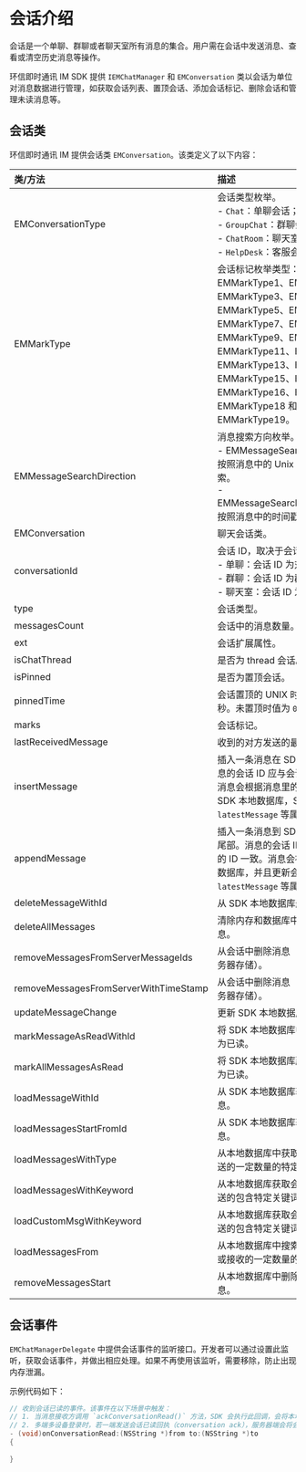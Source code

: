 # 会话介绍

<Toc />

会话是一个单聊、群聊或者聊天室所有消息的集合。用户需在会话中发送消息、查看或清空历史消息等操作。

环信即时通讯 IM SDK 提供 `IEMChatManager` 和 `EMConversation` 类以会话为单位对消息数据进行管理，如获取会话列表、置顶会话、添加会话标记、删除会话和管理未读消息等。

## 会话类

环信即时通讯 IM 提供会话类 `EMConversation`。该类定义了以下内容：

| 类/方法  | 描述         |
| :--------- | :------- | 
| EMConversationType | 会话类型枚举。<br/> - `Chat`：单聊会话；<br/> - `GroupChat`：群聊会话；<br/> - `ChatRoom`：聊天室会话。 <br/> - `HelpDesk`：客服会话。    |  
| EMMarkType  | 会话标记枚举类型：EMMarkType0、EMMarkType1、EMMarkType2、EMMarkType3、EMMarkType4、EMMarkType5、EMMarkType6、EMMarkType7、EMMarkType8、EMMarkType9、EMMarkType10、EMMarkType11、EMMarkType12、EMMarkType13、EMMarkType14、EMMarkType15、EMMarkType16、EMMarkType16、EMMarkType17、EMMarkType18 和 EMMarkType19。     |  
| EMMessageSearchDirection  | 消息搜索方向枚举。<br/> - EMMessageSearchDirectionUp：按照消息中的 Unix 时间戳的逆序搜索。<br/> - EMMessageSearchDirectionDown：按照消息中的时间戳的正序搜索。      |   
| EMConversation    | 聊天会话类。     |
| conversationId   | 会话 ID，取决于会话类型。<br/> - 单聊：会话 ID 为对方的用户 ID；<br/> - 群聊：会话 ID 为群组 ID；<br/> - 聊天室：会话 ID 为聊天室的 ID。     |
| type    | 会话类型。     |
| messagesCount    | 会话中的消息数量。     |
| ext    | 会话扩展属性。     |
| isChatThread    | 是否为 thread 会话。     |
| isPinned    | 是否为置顶会话。       |
| pinnedTime    | 会话置顶的 UNIX 时间戳，单位为毫秒。未置顶时值为 `0`。    |
| marks    | 会话标记。     |
| lastReceivedMessage    | 收到的对方发送的最后一条消息。     |
| insertMessage    | 插入一条消息在 SDK 本地数据库。消息的会话 ID 应与会话的 ID 保持一致。消息会根据消息里的时间戳被插入 SDK 本地数据库，SDK 会更新会话的 `latestMessage` 等属性。    |
| appendMessage   | 插入一条消息到 SDK 本地数据库会话尾部。消息的会话 ID 应该和目标会话的 ID 一致。消息会被插入 SDK 本地数据库，并且更新会话的 `latestMessage` 等属性。     |
| deleteMessageWithId    | 从 SDK 本地数据库删除一条消息。     |
| deleteAllMessages    | 清除内存和数据库中指定会话中的消息。     |
| removeMessagesFromServerMessageIds    | 从会话中删除消息（包括本地存储和服务器存储）。     |
| removeMessagesFromServerWithTimeStamp    | 从会话中删除消息（包括本地存储和服务器存储）。     |
| updateMessageChange    | 更新 SDK 本地数据库的消息。      |
| markMessageAsReadWithId    | 将 SDK 本地数据库中的指定消息设置为已读。     |
| markAllMessagesAsRead    | 将 SDK 本地数据库所有未读消息设置为已读。    |
| loadMessageWithId    | 从 SDK 本地数据库获取指定 ID 的消息。     |
| loadMessagesStartFromId    | 从 SDK 本地数据库获取指定数量的消息。     |
| loadMessagesWithType    | 从本地数据库中获取会话中指定用户发送的一定数量的特定类型的消息。     |
| loadMessagesWithKeyword    | 从本地数据库获取会话中的指定用户发送的包含特定关键词的消息。      |
| loadCustomMsgWithKeyword    | 从本地数据库获取会话中的指定用户发送的包含特定关键词的自定义消息。     |
| loadMessagesFrom    | 从本地数据库中搜索指定时间段内发送或接收的一定数量的消息。     |
| removeMessagesStart    | 从本地数据库中删除指定时间段内的消息。     |

## 会话事件

`EMChatManagerDelegate` 中提供会话事件的监听接口。开发者可以通过设置此监听，获取会话事件，并做出相应处理。如果不再使用该监听，需要移除，防止出现内存泄漏。

示例代码如下：

```Objective-C
// 收到会话已读的事件。该事件在以下场景中触发：
// 1. 当消息接收方调用 `ackConversationRead()` 方法，SDK 会执行此回调，会将本地数据库中该会话中消息的 `isAcked` 属性置为 `true`。
// 2. 多端多设备登录时，若一端发送会话已读回执（conversation ack），服务器端会将会话的未读消息数置为 0，同时其他端会回调此方法，并将本地数据库中该会话中消息的 `isRead` 属性置为 `true`。
- (void)onConversationRead:(NSString *)from to:(NSString *)to
{
    
}
```






